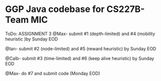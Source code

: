 # GGP Java codebase for CS227B- Team MIC

ToDo:
ASSIGNMENT 3
@Max- submit #1 (depth-limited) and #4 (mobility heuristic )by Sunday EOD

@Ian- submit #2 (node-limited) and #5 (reward heuristic) by Sunday EOD

@Calb- submit #3 (time-limited) and #6 (keep alive heuristic) by Sunday EOD

@Max- do #7 and submit code (Monday EOD)
